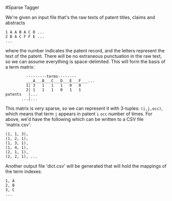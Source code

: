 #Sparse Tagger

We're given an input file that's the raw texts of patent titles, claims and abstracts

```
1 A A B A C D ...
2 B A C F F E ...
...
```

where the number indicates the patent record, and the letters represent the
text of the patent. There will be no extraneous punctuation in the raw text, so
we can assume everything is space-delimited. This will form the basis of a term
matrix:

```
         ---------terms--------
         ___A___B___C___D___E___F___...
         1| 3   1   1   1   0   0
         2| 1   1   1   0   1   1   
patents   |...
       ...|...
```

This matrix is *very* sparse, so we can represent it with 3-tuples:
`(i,j,occ)`, which means that term `j` appears in patent `i` `occ` number of
times. For above, we'd have the following which can be written to a CSV file 'matrix.csv':

```
(1, 1, 3),
(1, 2, 1),
(1, 3, 1),
(1, 4, 1),
(2, 1, 1),
(2, 2, 1), ...
```

Another output file 'dict.csv' will be generated that will hold the mappings of
the term indexes:

```
1, A
2, B
3, C
...
```
